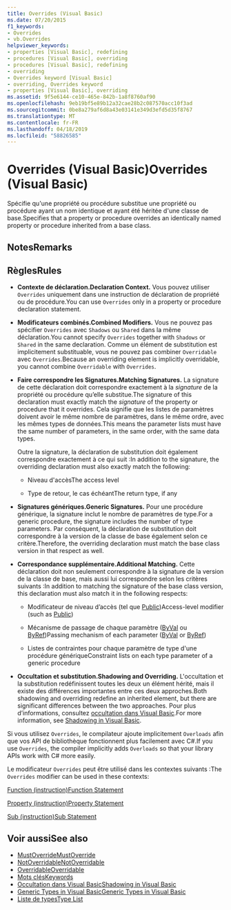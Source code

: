 ```yaml
---
title: Overrides (Visual Basic)
ms.date: 07/20/2015
f1_keywords:
- Overrides
- vb.Overrides
helpviewer_keywords:
- properties [Visual Basic], redefining
- procedures [Visual Basic], overriding
- procedures [Visual Basic], redefining
- overriding
- Overrides keyword [Visual Basic]
- overriding, Overrides keyword
- properties [Visual Basic], overriding
ms.assetid: 9f5e6144-ce10-465e-842b-1a8f8760af90
ms.openlocfilehash: 9eb19bf5e89b12a32cae28b2c087570acc10f3ad
ms.sourcegitcommit: 0be8a279af6d8a43e03141e349d3efd5d35f8767
ms.translationtype: MT
ms.contentlocale: fr-FR
ms.lasthandoff: 04/18/2019
ms.locfileid: "58826585"
---
```

# <a name="overrides-visual-basic"></a><span data-ttu-id="7acaa-102">Overrides (Visual Basic)</span><span class="sxs-lookup"><span data-stu-id="7acaa-102">Overrides (Visual Basic)</span></span>
<span data-ttu-id="7acaa-103">Spécifie qu'une propriété ou procédure substitue une propriété ou procédure ayant un nom identique et ayant été héritée d'une classe de base.</span><span class="sxs-lookup"><span data-stu-id="7acaa-103">Specifies that a property or procedure overrides an identically named property or procedure inherited from a base class.</span></span>  
  
## <a name="remarks"></a><span data-ttu-id="7acaa-104">Notes</span><span class="sxs-lookup"><span data-stu-id="7acaa-104">Remarks</span></span>  
  
## <a name="rules"></a><span data-ttu-id="7acaa-105">Règles</span><span class="sxs-lookup"><span data-stu-id="7acaa-105">Rules</span></span>  
  
-   <span data-ttu-id="7acaa-106">**Contexte de déclaration.**</span><span class="sxs-lookup"><span data-stu-id="7acaa-106">**Declaration Context.**</span></span> <span data-ttu-id="7acaa-107">Vous pouvez utiliser `Overrides` uniquement dans une instruction de déclaration de propriété ou de procédure.</span><span class="sxs-lookup"><span data-stu-id="7acaa-107">You can use `Overrides` only in a property or procedure declaration statement.</span></span>  
  
-   <span data-ttu-id="7acaa-108">**Modificateurs combinés.**</span><span class="sxs-lookup"><span data-stu-id="7acaa-108">**Combined Modifiers.**</span></span> <span data-ttu-id="7acaa-109">Vous ne pouvez pas spécifier `Overrides` avec `Shadows` ou `Shared` dans la même déclaration.</span><span class="sxs-lookup"><span data-stu-id="7acaa-109">You cannot specify `Overrides` together with `Shadows` or `Shared` in the same declaration.</span></span> <span data-ttu-id="7acaa-110">Comme un élément de substitution est implicitement substituable, vous ne pouvez pas combiner `Overridable` avec `Overrides`.</span><span class="sxs-lookup"><span data-stu-id="7acaa-110">Because an overriding element is implicitly overridable, you cannot combine `Overridable` with `Overrides`.</span></span>  
  
-   <span data-ttu-id="7acaa-111">**Faire correspondre les Signatures.**</span><span class="sxs-lookup"><span data-stu-id="7acaa-111">**Matching Signatures.**</span></span> <span data-ttu-id="7acaa-112">La signature de cette déclaration doit correspondre exactement à la *signature* de la propriété ou procédure qu’elle substitue.</span><span class="sxs-lookup"><span data-stu-id="7acaa-112">The signature of this declaration must exactly match the *signature* of the property or procedure that it overrides.</span></span> <span data-ttu-id="7acaa-113">Cela signifie que les listes de paramètres doivent avoir le même nombre de paramètres, dans le même ordre, avec les mêmes types de données.</span><span class="sxs-lookup"><span data-stu-id="7acaa-113">This means the parameter lists must have the same number of parameters, in the same order, with the same data types.</span></span>  
  
     <span data-ttu-id="7acaa-114">Outre la signature, la déclaration de substitution doit également correspondre exactement à ce qui suit :</span><span class="sxs-lookup"><span data-stu-id="7acaa-114">In addition to the signature, the overriding declaration must also exactly match the following:</span></span>  
  
    -   <span data-ttu-id="7acaa-115">Niveau d'accès</span><span class="sxs-lookup"><span data-stu-id="7acaa-115">The access level</span></span>  
  
    -   <span data-ttu-id="7acaa-116">Type de retour, le cas échéant</span><span class="sxs-lookup"><span data-stu-id="7acaa-116">The return type, if any</span></span>  
  
-   <span data-ttu-id="7acaa-117">**Signatures génériques.**</span><span class="sxs-lookup"><span data-stu-id="7acaa-117">**Generic Signatures.**</span></span> <span data-ttu-id="7acaa-118">Pour une procédure générique, la signature inclut le nombre de paramètres de type.</span><span class="sxs-lookup"><span data-stu-id="7acaa-118">For a generic procedure, the signature includes the number of type parameters.</span></span> <span data-ttu-id="7acaa-119">Par conséquent, la déclaration de substitution doit correspondre à la version de la classe de base également selon ce critère.</span><span class="sxs-lookup"><span data-stu-id="7acaa-119">Therefore, the overriding declaration must match the base class version in that respect as well.</span></span>  
  
-   <span data-ttu-id="7acaa-120">**Correspondance supplémentaire.**</span><span class="sxs-lookup"><span data-stu-id="7acaa-120">**Additional Matching.**</span></span> <span data-ttu-id="7acaa-121">Cette déclaration doit non seulement correspondre à la signature de la version de la classe de base, mais aussi lui correspondre selon les critères suivants :</span><span class="sxs-lookup"><span data-stu-id="7acaa-121">In addition to matching the signature of the base class version, this declaration must also match it in the following respects:</span></span>  
  
    -   <span data-ttu-id="7acaa-122">Modificateur de niveau d’accès (tel que [Public](../../../visual-basic/language-reference/modifiers/public.md))</span><span class="sxs-lookup"><span data-stu-id="7acaa-122">Access-level modifier (such as [Public](../../../visual-basic/language-reference/modifiers/public.md))</span></span>  
  
    -   <span data-ttu-id="7acaa-123">Mécanisme de passage de chaque paramètre ([ByVal](../../../visual-basic/language-reference/modifiers/byval.md) ou [ByRef](../../../visual-basic/language-reference/modifiers/byref.md))</span><span class="sxs-lookup"><span data-stu-id="7acaa-123">Passing mechanism of each parameter ([ByVal](../../../visual-basic/language-reference/modifiers/byval.md) or [ByRef](../../../visual-basic/language-reference/modifiers/byref.md))</span></span>  
  
    -   <span data-ttu-id="7acaa-124">Listes de contraintes pour chaque paramètre de type d'une procédure générique</span><span class="sxs-lookup"><span data-stu-id="7acaa-124">Constraint lists on each type parameter of a generic procedure</span></span>  
  
-   <span data-ttu-id="7acaa-125">**Occultation et substitution.**</span><span class="sxs-lookup"><span data-stu-id="7acaa-125">**Shadowing and Overriding.**</span></span> <span data-ttu-id="7acaa-126">L'occultation et la substitution redéfinissent toutes les deux un élément hérité, mais il existe des différences importantes entre ces deux approches.</span><span class="sxs-lookup"><span data-stu-id="7acaa-126">Both shadowing and overriding redefine an inherited element, but there are significant differences between the two approaches.</span></span> <span data-ttu-id="7acaa-127">Pour plus d’informations, consultez [occultation dans Visual Basic](../../../visual-basic/programming-guide/language-features/declared-elements/shadowing.md).</span><span class="sxs-lookup"><span data-stu-id="7acaa-127">For more information, see [Shadowing in Visual Basic](../../../visual-basic/programming-guide/language-features/declared-elements/shadowing.md).</span></span>  
  
 <span data-ttu-id="7acaa-128">Si vous utilisez `Overrides`, le compilateur ajoute implicitement `Overloads` afin que vos API de bibliothèque fonctionnent plus facilement avec C#.</span><span class="sxs-lookup"><span data-stu-id="7acaa-128">If you use `Overrides`, the compiler implicitly adds `Overloads` so that your library APIs work with C# more easily.</span></span>  
  
 <span data-ttu-id="7acaa-129">Le modificateur `Overrides` peut être utilisé dans les contextes suivants :</span><span class="sxs-lookup"><span data-stu-id="7acaa-129">The `Overrides` modifier can be used in these contexts:</span></span>  
  
 [<span data-ttu-id="7acaa-130">Function (instruction)</span><span class="sxs-lookup"><span data-stu-id="7acaa-130">Function Statement</span></span>](../../../visual-basic/language-reference/statements/function-statement.md)  
  
 [<span data-ttu-id="7acaa-131">Property (instruction)</span><span class="sxs-lookup"><span data-stu-id="7acaa-131">Property Statement</span></span>](../../../visual-basic/language-reference/statements/property-statement.md)  
  
 [<span data-ttu-id="7acaa-132">Sub (instruction)</span><span class="sxs-lookup"><span data-stu-id="7acaa-132">Sub Statement</span></span>](../../../visual-basic/language-reference/statements/sub-statement.md)  
  
## <a name="see-also"></a><span data-ttu-id="7acaa-133">Voir aussi</span><span class="sxs-lookup"><span data-stu-id="7acaa-133">See also</span></span>

- [<span data-ttu-id="7acaa-134">MustOverride</span><span class="sxs-lookup"><span data-stu-id="7acaa-134">MustOverride</span></span>](../../../visual-basic/language-reference/modifiers/mustoverride.md)
- [<span data-ttu-id="7acaa-135">NotOverridable</span><span class="sxs-lookup"><span data-stu-id="7acaa-135">NotOverridable</span></span>](../../../visual-basic/language-reference/modifiers/notoverridable.md)
- [<span data-ttu-id="7acaa-136">Overridable</span><span class="sxs-lookup"><span data-stu-id="7acaa-136">Overridable</span></span>](../../../visual-basic/language-reference/modifiers/overridable.md)
- [<span data-ttu-id="7acaa-137">Mots clés</span><span class="sxs-lookup"><span data-stu-id="7acaa-137">Keywords</span></span>](../../../visual-basic/language-reference/keywords/index.md)
- [<span data-ttu-id="7acaa-138">Occultation dans Visual Basic</span><span class="sxs-lookup"><span data-stu-id="7acaa-138">Shadowing in Visual Basic</span></span>](../../../visual-basic/programming-guide/language-features/declared-elements/shadowing.md)
- [<span data-ttu-id="7acaa-139">Generic Types in Visual Basic</span><span class="sxs-lookup"><span data-stu-id="7acaa-139">Generic Types in Visual Basic</span></span>](../../../visual-basic/programming-guide/language-features/data-types/generic-types.md)
- [<span data-ttu-id="7acaa-140">Liste de types</span><span class="sxs-lookup"><span data-stu-id="7acaa-140">Type List</span></span>](../../../visual-basic/language-reference/statements/type-list.md)
